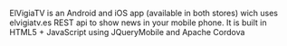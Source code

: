 ElVigiaTV is an Android and iOS app (available in both stores) wich uses elvigiatv.es REST api to show news in your mobile phone.
It is built in HTML5 + JavaScript using JQueryMobile and Apache Cordova
